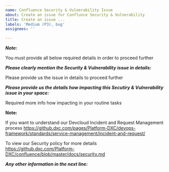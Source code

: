```yaml
---
name: Confluence Security & Vulnerability Issue
about: Create an issue for Conflunce Security & Vulnerability
title: Create an issue ...
labels: 'Medium (P3), bug'
assignees: ''

---
```


***Note:***

You must provide all below required details in order to proceed further


***Please clearly mention the Security & Vulnerability issue in details:***

Please provide us the issue in details to proceed further




***Please provide us the details how impacting this Secutiry & Vulnerability issue in your space:***

Required more info how impacting in your routine tasks




**Note:** 

If you want to understand our Devcloud Incident and Request Management process https://github.dxc.com/pages/Platform-DXC/devops-framework/standards/service-management/incident-and-request/

To view our Security policy for more details https://github.dxc.com/Platform-DXC/confluence/blob/master/docs/security.md 


***Any other information in the next line:***
